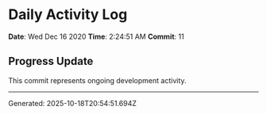 # Daily Activity Log

**Date**: Wed Dec 16 2020
**Time**: 2:24:51 AM
**Commit**: 11

## Progress Update

This commit represents ongoing development activity.

---
Generated: 2025-10-18T20:54:51.694Z
